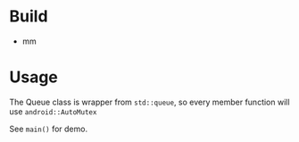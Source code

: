 # Build #

* mm

# Usage #

The Queue class is wrapper from `std::queue`,
so every member function will use `android::AutoMutex`

See `main()` for demo.
